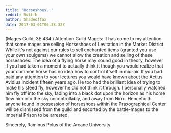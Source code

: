 ```yaml
---
title: "Horseshoes.."
reddit: 5wttfh
author: Shadeoffax
date: 2017-03-01T06:38:32Z
---
```


(Mages Guild, 3E 434.)
  Attention Guild Mages: It has come to my attention that some mages are selling Horseshoes of Levitation in the Market District. While it's not against our rules to sell enchanted items (granted you use your own soulgems) we cannot allow the creation and selling of these horseshoes. The idea of a flying horse may sound good in theory, however if you had taken a moment to actually think it though you would realize that your common horse has no idea how to control it'self in mid-air. If you had paid any attention to your lectures you would have known about the Actius Avidius incident fifteen years ago. He too had the brilliant idea of trying to make his steed fly, however he did not think it through. I personally watched him fly off into the sky, fading into a black dot upon the horizon as his horse flew him into the sky uncontrollably, and away from Nirn.. Henceforth anyone found in possession of horseshoes within the Praxographical Center will be dismissed from the guild and escorted by the battle-mages to the Imperial Prison to be arrested. 

Sincerely, Raminus Polus of the Arcane University.

